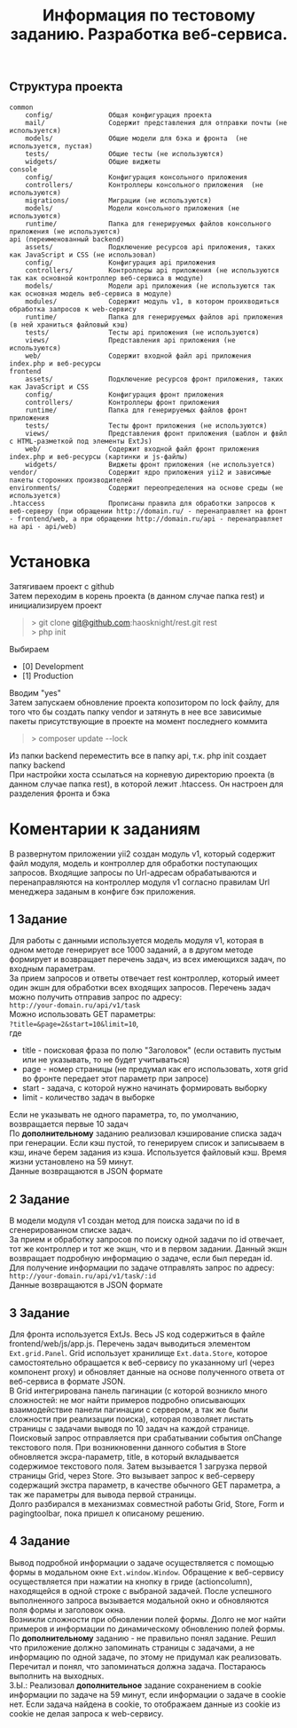 <p align="center">
    <h1 align="center">Информация по тестовому заданию. Разработка веб-сервиса.</h1>
    <br>
</p>

Структура проекта
-------------------

```
common
    config/              Общая конфигурация проекта
    mail/                Содержит представления для отправки почты (не используется)
    models/              Общие модели для бэка и фронта  (не используется, пустая)
    tests/               Общие тесты (не используются)
    widgets/             Общие виджеты
console
    config/              Конфигурация консольного приложения
    controllers/         Контроллеры консольного приложения  (не используются)
    migrations/          Миграции (не используются)
    models/              Модели консольного приложения (не используются)
    runtime/             Папка для генерируемых файлов консольного приложения (не используются)
api (переименованный backend)
    assets/              Подключение ресурсов api приложения, таких как JavaScript и CSS (не использовал)
    config/              Конфигурация api приложения
    controllers/         Контроллеры api приложения (не используются так как основной контроллер веб-сервиса в модуле)
    models/              Модели api приложения (не используются так как основная модель веб-сервиса в модуле)
    modules/             Содержит модуль v1, в котором проихводиться обработка запросов к web-сервису
    runtime/             Папка для генерируемых файлов api приложения (в ней храниться файловый кэш)
    tests/               Тесты api приложения (не используются)
    views/               Представления api приложения (не используются)
    web/                 Cодержит входной файл api приложения index.php и веб-ресурсы
frontend
    assets/              Подключение ресурсов фронт приложения, таких как JavaScript и CSS
    config/              Конфигурация фронт приложения
    controllers/         Контроллеры фронт приложения
    runtime/             Папка для генерируемых файлов фронт приложения
    tests/               Тесты фронт приложения (не используются)
    views/               Представления фронт приложения (шаблон и фвйл с HTML-разметкой под элементы ExtJs)
    web/                 Cодержит входной файл фронт приложения index.php и веб-ресурсы (картинки и js-файлы)
    widgets/             Виджеты фронт приложения (не используется)
vendor/                  Содержит ядро приложения yii2 и зависимые пакеты сторонних производителей
environments/            Содержит переопределения на основе среды (не используется)
.htaccess                Прописаны правила для обработки запросов к веб-серверу (при обращении http://domain.ru/ - перенаправляет на фронт - frontend/web, а при обращении http://domain.ru/api - перенаправляет на api - api/web)
```
# Установка
<div>Затягиваем проект с github </div>
<div>Затем переходим в корень проекта (в данном случае папка rest) и инициализируем проект</div>

> \> git clone git@github.com:haosknight/rest.git rest <br>
> \> php init <br>

<div>Выбираем</div>
<ul><li>[0] Development</li>
<li>[1] Production</li></ul>
<div>Вводим "yes"</div>
<div>Затем запускаем обновление проекта копозитором по lock файлу, для того что бы создать папку vendor и затянуть в 
нее все зависимые пакеты присутствующие в проекте на момент последнего коммита</div>

> \> composer update --lock

<div>Из папки backend переместить все в папку api, т.к. php init создает 
папку backend</div>
<div>При настройки хоста ссылаться на корневую директорию проекта (в данном случае папка rest), 
в которой лежит .htaccess. Он настроен для разделения фронта и бэка</div>

# Коментарии к заданиям

<div>В развернутом приложении yii2 создан модуль v1, который содержит файл модуля, 
модель и контроллер для обработки поступающих запросов. Входящие запросы 
по Url-адресам обрабатываются и перенаправляются на контроллер модуля v1 согласно
правилам Url менеджера заданым в конфиге бэк приложения.</div>
<h2>1 Задание</h2>
<div>Для работы с данными используется модель модуля v1, 
которая в одном методе генерирует все 1000 заданий, 
а в другом методе формирует и возвращает перечень задач, 
из всех имеющихся задач, по входным параметрам.</div>
<div>За прием запросов и ответы отвечает rest контроллер,
который имеет один экшн для обработки всех входящих запросов.
Перечень задач можно получить отправив запрос по адресу:</div>
<code>http://your-domain.ru/api/v1/task</code>
<div>Можно использовать GET параметры:</div>
<code>?title=&page=2&start=10&limit=10</code>,
<div>где</div>
<ul><li>title - поисковая фраза по полю "Заголовок" (если оставить пустым или не указывать, то не будет учитываться)</li>
<li>page - номер страницы (не предумал как его использовать, хотя grid во фронте передает этот параметр при запросе)</li>
<li>start - задача, с которой нужно начинать формировать выборку</li>
<li>limit - количество задач в выборке</li></ul>
<div>Если не указывать не одного параметра, то, по умолчанию, возвращается первые 10 задач</div>
<div>По <b>дополнительному</b> заданию реализовал кэширование списка задач при генерации. Если кэш пустой, 
то генерируем список и записываем в кэш, иначе берем задания из кэша. Используется файловый кэш. 
Время жизни установлено на 59 минут.</div>
<div>Данные возвращаются в JSON формате</div>

<h2>2 Задание</h2>
<div>В модели модуля v1 создан метод для поиска задачи по id 
в сгенерированном списке задач.</div>
<div>За прием и обработку запросов по поиску одной задачи по id отвечает, 
тот же контроллер и тот же экшн, что и в первом задании. Данный экшн 
возвращает подробную информацию о задаче, если был передан id. 
Для получение информации по задаче отправлять запрос по адресу:</div>
<code>http://your-domain.ru/api/v1/task/:id</code>
<div>Данные возвращаются в JSON формате</div>

<h2>3 Задание</h2>
<div>Для фронта используется ExtJs. Весь JS код содержиться в файле frontend/web/js/app.js. Перечень задач выводиться элементом 
<code>Ext.grid.Panel</code>. Grid использует хранилище <code>Ext.data.Store</code>,
которое самостоятельно обращается к веб-сервису
по указанному url (через компонент proxy) и обновляет данные на основе
полученного ответа от веб-сервиса в формате JSON.</div>
<div>В Grid интегрирована панель пагинации (с которой возникло 
много сложностей: не мог найти примеров подробно описывающих 
взаимодействие панели пагинации с сервером, а так же были сложности 
при реализации поиска), которая позволяет листать страницы с задачами выводя 
по 10 задач на каждой странице.</div>
<div>Поисковый запрос отправляется при срабатывании события onChange текстового
поля. При возникновенни данного события в Store обновляется эксра-параметр, 
title, в который вкладывается содержимое текстового поля. Затем вызывается 
1 загрузка первой страницы Grid, через Store. Это вызывает запрос к 
веб-серверу содержащий экстра параметр, в качестве обычного GET параметра,
а так же параметры для вывода первой страницы.</div>
<div>Долго разбирался в механизмах совместной работы Grid, Store, Form и 
pagingtoolbar, пока пришел к описаному решению.</div>

<h2>4 Задание</h2>
<div>Вывод подробной информации о задаче осуществляется с помощью формы в 
модальном окне <code>Ext.window.Window</code>. Обращение к веб-сервису 
осуществляется при нажатии на кнопку в гриде (actioncolumn), 
находящейся в одной строке с выбраной задачей. После успешного 
выполненного запроса вызывается модальной окно и обновляются поля формы 
и заголовок окна.</div>
<div>Возникли сложности при обновлении полей формы. Долго не мог найти примеров 
и информации по динамическому обновлению полей формы.</div>
<div>По <b>дополнительному</b> заданию - не правильно понял задание. Решил что 
приложение должно запоминать страницы с задачами, а не информацию по одной задаче, 
по этому не придумал как реализовать. Перечитал и понял, что запоминаться должна 
задача. Постараюсь выполнить на выходных.</div>
<div>З.Ы.: Реализовал <b>дополнительное</b> задание сохранением в cookie 
информации по задаче на 59 минут, если информации о задаче в cookie нет. Если задача 
найдена в cookie, то отображаем данные из cookie из cookie не делая 
запроса к web-сервису.</div>